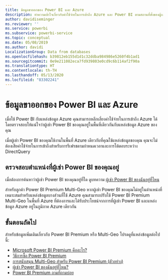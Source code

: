 ```yaml
---
title: ข้อมูลขาออกของ Power BI และ Azure
description: ทำความเข้าใจเกี่ยวกับค่าใช้จ่ายในการเข้าถึง Azure และ Power BI ตามสถานที่ตั้งของผู้เช่าและ Power BI Premium
author: davidiseminger
ms.reviewer: ''
ms.service: powerbi
ms.subservice: powerbi-service
ms.topic: conceptual
ms.date: 05/08/2019
ms.author: davidi
LocalizationGroup: Data from databases
ms.openlocfilehash: b39812eb155d1d1c32ddba984986e5260f4b1ad1
ms.sourcegitcommit: 0e9e211082eca7fd939803e0cd9c6b114af2f90a
ms.translationtype: HT
ms.contentlocale: th-TH
ms.lasthandoff: 05/13/2020
ms.locfileid: "83302241"
---
```

# <a name="power-bi-and-azure-egress"></a>ข้อมูลขาออกของ Power BI และ Azure

เมื่อใช้ Power BI กับแหล่งข้อมูล Azure คุณสามารถหลีกเลี่ยงค่าใช้จ่ายในการเข้าถึง Azure ได้โดยตรวจสอบให้แน่ใจว่าผู้เช่า Power BI ของคุณอยู่ในพื้นที่เดียวกันกับแหล่งข้อมูล Azure ของคุณ

เมื่อผู้เช่า Power BI ของคุณใช้งานในพื้นที่ Azure เดียวกับที่คุณใช้แหล่งข้อมูลของคุณ คุณจะไม่ต้องเสียค่าใช้จ่ายในการเข้าถึงสำหรับการรีเฟรชตามกำหนดเวลาและการโต้ตอบระหว่าง DirectQuery 

## <a name="determining-where-your-power-bi-tenant-is-located"></a>ตรวจสอบตำแหน่งที่ผู้เช่า Power BI ของคุณอยู่

เมื่อต้องการค้นหาว่าผู้เช่า Power BI ของคุณอยู่ที่ใด ดูบทความ [ผู้เช่า Power BI ของฉันอยู่ที่ไหน](../admin/service-admin-where-is-my-tenant-located.md)

สำหรับลูกค้า Power BI Premium Multi-Geo หากผู้เช่า Power BI ของคุณไม่อยู่ในตำแหน่งที่เหมาะสมสำหรับแหล่งข้อมูลบางส่วนที่ใช้ Azure คุณสามารถปรับใช้ Power BI Premium Multi-Geo ในพื้นที่ Azure ที่ต้องการและได้รับประโยชน์จากการที่ผู้เช่า Power BI และแหล่งข้อมูล Azure อยู่ในภูมิภาค Azure เดียวกัน

## <a name="next-steps"></a>ขั้นตอนถัดไป

สำหรับข้อมูลเพิ่มเติมเกี่ยวกับ Power BI Premium หรือ Multi-Geo โปรดดูที่แหล่งข้อมูลต่อไปนี้:

* [Microsoft Power BI Premium คืออะไร?](../admin/service-premium-what-is.md)
* [วิธีการซื้อ Power BI Premium](../admin/service-admin-premium-purchase.md)
* [การสนับสนุน Multi-Geo สำหรับ Power BI Premium (ตัวอย่าง)](../admin/service-admin-premium-multi-geo.md)
* [ผู้เช่า Power BI ของฉันอยู่ที่ไหน?](../admin/service-admin-where-is-my-tenant-located.md)
* [Power BI Premium ถามที่ถามบ่อย](../admin/service-premium-faq.md)
